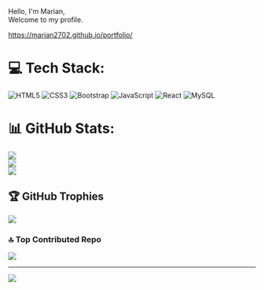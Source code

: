 
Hello, I'm Marian,<br>Welcome to my profile.


https://marian2702.github.io/portfolio/

# 💻 Tech Stack:
![HTML5](https://img.shields.io/badge/html5-%23E34F26.svg?style=for-the-badge&logo=html5&logoColor=white) ![CSS3](https://img.shields.io/badge/css3-%231572B6.svg?style=for-the-badge&logo=css3&logoColor=white) ![Bootstrap](https://img.shields.io/badge/bootstrap-%238511FA.svg?style=for-the-badge&logo=bootstrap&logoColor=white) ![JavaScript](https://img.shields.io/badge/javascript-%23323330.svg?style=for-the-badge&logo=javascript&logoColor=%23F7DF1E) ![React](https://img.shields.io/badge/react-%2320232a.svg?style=for-the-badge&logo=react&logoColor=%2361DAFB) ![MySQL](https://img.shields.io/badge/mysql-4479A1.svg?style=for-the-badge&logo=mysql&logoColor=white)
# 📊 GitHub Stats:
![](https://github-readme-stats.vercel.app/api?username=marian2702&theme=dracula&hide_border=false&include_all_commits=false&count_private=false)<br/>
![](https://github-readme-streak-stats.herokuapp.com/?user=marian2702&theme=dracula&hide_border=false)<br/>
![](https://github-readme-stats.vercel.app/api/top-langs/?username=marian2702&theme=dracula&hide_border=false&include_all_commits=false&count_private=false&layout=compact)

## 🏆 GitHub Trophies
![](https://github-profile-trophy.vercel.app/?username=marian2702&theme=radical&no-frame=false&no-bg=false&margin-w=4)

### 🔝 Top Contributed Repo
![](https://github-contributor-stats.vercel.app/api?username=marian2702&limit=5&theme=dark&combine_all_yearly_contributions=true)

---
[![](https://visitcount.itsvg.in/api?id=marian2702&icon=0&color=3)](https://visitcount.itsvg.in)
